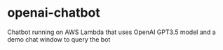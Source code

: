 # openai-chatbot
Chatbot running on AWS Lambda that uses OpenAI GPT3.5 model and a demo chat window to query the bot
